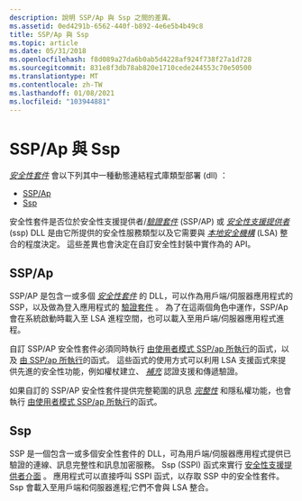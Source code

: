 ```yaml
---
description: 說明 SSP/Ap 與 Ssp 之間的差異。
ms.assetid: 0ed4291b-6562-440f-b892-4e6e5b4b49c8
title: SSP/Ap 與 Ssp
ms.topic: article
ms.date: 05/31/2018
ms.openlocfilehash: f8d089a27da6b0ab5d4228af924f738f27a1d728
ms.sourcegitcommit: 831e8f3db78ab820e1710cede244553c70e50500
ms.translationtype: MT
ms.contentlocale: zh-TW
ms.lasthandoff: 01/08/2021
ms.locfileid: "103944881"
---
```

# <a name="sspaps-vs-ssps"></a>SSP/Ap 與 Ssp

[*安全性套件*](../secgloss/s-gly.md) 會以下列其中一種動態連結程式庫類型部署 (dll) ：

-   [SSP/Ap](#sspaps-vs-ssps)
-   [Ssp](#sspaps-vs-ssps)

安全性套件是否位於安全性支援提供者/[*驗證套件*](../secgloss/a-gly.md) (SSP/AP) 或 [*安全性支援提供者*](../secgloss/s-gly.md) (ssp) DLL 是由它所提供的安全性服務類型以及它需要與 [*本地安全機構*](../secgloss/l-gly.md) (LSA) 整合的程度決定。 這些差異也會決定在自訂安全性封裝中實作為的 API。

## <a name="sspaps"></a>SSP/Ap

SSP/AP 是包含一或多個 [*安全性套件*](../secgloss/s-gly.md) 的 DLL，可以作為用戶端/伺服器應用程式的 SSP，以及做為登入應用程式的 [驗證套件](authentication-packages.md) 。 為了在這兩個角色中運作，SSP/Ap 會在系統啟動時載入至 LSA 進程空間，也可以載入至用戶端/伺服器應用程式進程。

自訂 SSP/AP 安全性套件必須同時執行 [由使用者模式 SSP/ap 所執行](authentication-functions.md)的函式，以及 [由 SSP/ap 所執行](authentication-functions.md)的函式。 這些函式的使用方式可以利用 LSA 支援函式來提供先進的安全性功能，例如權杖建立、 [*補充*](../secgloss/s-gly.md) 認證支援和傳遞驗證。

如果自訂的 SSP/AP 安全性套件提供完整範圍的訊息 [*完整性*](../secgloss/i-gly.md) 和隱私權功能，也會執行 [由使用者模式 SSP/ap 所執行](authentication-functions.md)的函式。

## <a name="ssps"></a>Ssp

SSP 是一個包含一或多個安全性套件的 DLL，可為用戶端/伺服器應用程式提供已驗證的連線、訊息完整性和訊息加密服務。 Ssp (SSPI) 函式來實行 [安全性支援提供者介面](sspi.md) 。 應用程式可以直接呼叫 SSPI 函式，以存取 SSP 中的安全性套件。 Ssp 會載入至用戶端和伺服器進程;它們不會與 LSA 整合。

 

 
